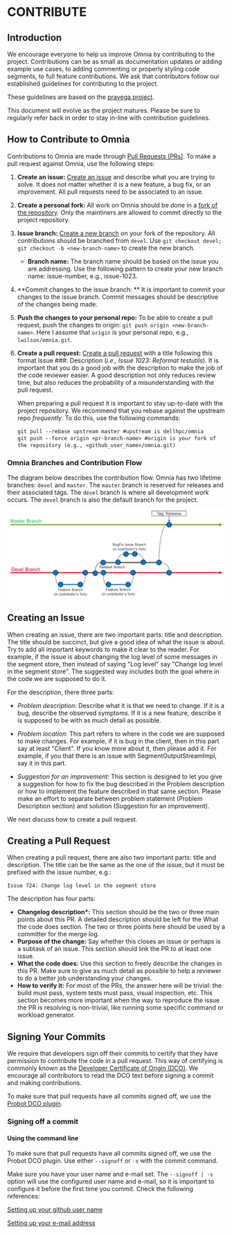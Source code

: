 # CONTRIBUTE

## Introduction
We encourage everyone to help us improve Omnia by contributing to the project. Contributions can be as small as documentation updates or adding example use cases, to adding commenting or properly styling code segments, to full feature contributions. We ask that contributors follow our established guidelines for contributing to the project.

These guidelines are based on the [pravega project](https://github.com/pravega/pravega/).

This document will evolve as the project matures. Please be sure to regularly refer back in order to stay in-line with contribution guidelines.

## How to Contribute to Omnia
Contributions to Omnia are made through [Pull Requests (PRs)](https://help.github.com/en/github/collaborating-with-issues-and-pull-requests/about-pull-requests). To make a pull request against Omnia, use the following steps:

1. **Create an issue:** [Create an issue](https://help.github.com/en/github/managing-your-work-on-github/creating-an-issue) and describe what you are trying to solve. It does not matter whether it is a new feature, a bug fix, or an improvement. All pull requests need to be associated to an issue.
2. **Create a personal fork:** All work on Omnia should be done in a [fork of the repository](https://help.github.com/en/github/getting-started-with-github/fork-a-repo). Only the maintiners are allowed to commit directly to the project repository.
3. **Issue branch:** [Create a new branch](https://help.github.com/en/desktop/contributing-to-projects/creating-a-branch-for-your-work) on your fork of the repository. All contributions should be branched from `devel`. Use `git checkout devel; git checkout -b <new-branch-name>` to create the new branch.
   * **Branch name:** The branch name should be based on the issue you are addressing. Use the following pattern to create your new branch name: issue-number, e.g., issue-1023.
4. **Commit changes to the issue branch: ** It is important to commit your changes to the issue branch. Commit messages should be descriptive of the changes being made.
5. **Push the changes to your personal repo:** To be able to create a pull request, push the changes to origin: `git push origin <new-branch-name>`. Here I assume that `origin` is your personal repo, e.g., `lwilson/omnia.git`.
6. **Create a pull request:** [Create a pull request](https://help.github.com/en/github/collaborating-with-issues-and-pull-requests/creating-a-pull-request) with a title following this format Issue ###: Description (_i.e., Issue 1023: Reformat testutils_). It is important that you do a good job with the description to make the job of the code reviewer easier. A good description not only reduces review time, but also reduces the probability of a misunderstanding with the pull request.

   When preparing a pull request it is important to stay up-to-date with the project repository. We recommend that you rebase against the upstream repo _frequently_. To do this, use the following commands:
   ```
   git pull --rebase upstream master #upstream is dellhpc/omnia
   git push --force origin <pr-branch-name> #origin is your fork of the repository (e.g., <github_user_name>/omnia.git)
   ```
### Omnia Branches and Contribution Flow
The diagram below describes the contribution flow. Omnia has two lifetime branches: `devel` and `master`. The `master` branch is reserved for releases and their associated tags. The `devel` branch is where all development work occurs. The `devel` branch is also the default branch for the project.

![Omnia Branch Flowchart](docs/images/omnia-branch-structure.png "Flowchart of Omnia branches")


## Creating an Issue
When creating an issue, there are two important parts: title and description. The title should be succinct, but give a good idea of what the issue is about. Try to add all important keywords to make it clear to the reader. For example, if the issue is about changing the log level of some messages in the segment store, then instead of saying "Log level" say "Change log level in the segment store". The suggested way includes both the goal where in the code we are supposed to do it.

For the description, there three parts:

* *Problem description:* Describe what it is that we need to change. If it is a bug, describe the observed symptoms. If it is a new feature, describe it is supposed to be with as much detail as possible.

* *Problem location:* This part refers to where in the code we are supposed to make changes. For example, if it is bug in the client, then in this part say at least "Client". If you know more about it, then please add it. For example, if you that there is an issue with SegmentOutputStreamImpl, say it in this part.

* *Suggestion for an improvement:* This section is designed to let you give a suggestion for how to fix the bug described in the Problem description or how to implement the feature described in that same section. Please make an effort to separate between problem statement (Problem Description section) and solution (Suggestion for an improvement).

We next discuss how to create a pull request.

## Creating a Pull Request
When creating a pull request, there are also two important parts: title and description. The title can be the same as the one of the issue, but it must be prefixed with the issue number, e.g.:
```
Issue 724: Change log level in the segment store
```
The description has four parts:

* __Changelog description*:__ This section should be the two or three main points about this PR. A detailed description should be left for the What the code does section. The two or three points here should be used by a committer for the merge log.
* __Purpose of the change:__ Say whether this closes an issue or perhaps is a subtask of an issue. This section should link the PR to at least one issue.
* __What the code does:__ Use this section to freely describe the changes in this PR. Make sure to give as much detail as possible to help a reviewer to do a better job understanding your changes.
* __How to verify it:__ For most of the PRs, the answer here will be trivial: the build must pass, system tests must pass, visual inspection, etc. This section becomes more important when the way to reproduce the issue the PR is resolving is non-trivial, like running some specific command or workload generator.

## Signing Your Commits
We require that developers sign off their commits to certify that they have permission to contribute the code in a pull request. This way of certifying is commonly known as the [Developer Certificate of Origin (DCO)](https://developercertificate.org/). We encourage all contributors to read the DCO text before signing a commit and making contributions.

To make sure that pull requests have all commits signed off, we use the [Probot DCO plugin](https://probot.github.io/apps/dco/).

### Signing off a commit

#### Using the command line
To make sure that pull requests have all commits signed off, we use the Probot DCO plugin.
Use either `--signoff` or `-s` with the commit command.

Make sure you have your user name and e-mail set. The `--signoff | -s` option will use the configured user name and e-mail, so it is important to configure it before the first time you commit. Check the following references:

[Setting up your github user name](https://help.github.com/articles/setting-your-username-in-git/)

[Setting up your e-mail address](https://help.github.com/articles/setting-your-commit-email-address-in-git/)
